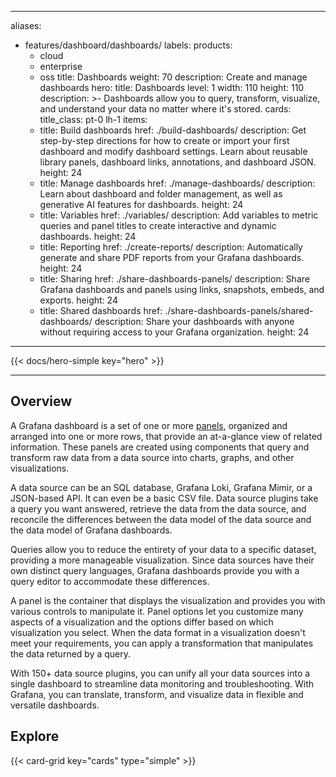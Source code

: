 -----

aliases:

- features/dashboard/dashboards/
  labels:
  products:
  - cloud
  - enterprise
  - oss
    title: Dashboards
    weight: 70
    description: Create and manage dashboards
    hero:
    title: Dashboards
    level: 1
    width: 110
    height: 110
    description: \>-
    Dashboards allow you to query, transform, visualize, and understand your data no matter where it's stored.
    cards:
    title\_class: pt-0 lh-1
    items:
  - title: Build dashboards
    href: ./build-dashboards/
    description: Get step-by-step directions for how to create or import your first dashboard and modify dashboard settings. Learn about reusable library panels, dashboard links, annotations, and dashboard JSON.
    height: 24
  - title: Manage dashboards
    href: ./manage-dashboards/
    description: Learn about dashboard and folder management, as well as generative AI features for dashboards.
    height: 24
  - title: Variables
    href: ./variables/
    description: Add variables to metric queries and panel titles to create interactive and dynamic dashboards.
    height: 24
  - title: Reporting
    href: ./create-reports/
    description: Automatically generate and share PDF reports from your Grafana dashboards.
    height: 24
  - title: Sharing
    href: ./share-dashboards-panels/
    description: Share Grafana dashboards and panels using links, snapshots, embeds, and exports.
    height: 24
  - title: Shared dashboards
    href: ./share-dashboards-panels/shared-dashboards/
    description: Share your dashboards with anyone without requiring access to your Grafana organization.
    height: 24

-----

{{\< docs/hero-simple key="hero" \>}}

-----

## Overview

<section id="dashboard-overview">

A Grafana dashboard is a set of one or more [panels](/docs/grafana/\<GRAFANA_VERSION\>/panels-visualizations/panel-overview/), organized and arranged into one or more rows, that provide an at-a-glance view of related information. These panels are created using components that query and transform raw data from a data source into charts, graphs, and other visualizations.

A data source can be an SQL database, Grafana Loki, Grafana Mimir, or a JSON-based API. It can even be a basic CSV file. Data source plugins take a query you want answered, retrieve the data from the data source, and reconcile the differences between the data model of the data source and the data model of Grafana dashboards.

</section>

Queries allow you to reduce the entirety of your data to a specific dataset, providing a more manageable visualization. Since data sources have their own distinct query languages, Grafana dashboards provide you with a query editor to accommodate these differences.

A panel is the container that displays the visualization and provides you with various controls to manipulate it. Panel options let you customize many aspects of a visualization and the options differ based on which visualization you select. When the data format in a visualization doesn't meet your requirements, you can apply a transformation that manipulates the data returned by a query.

With 150+ data source plugins, you can unify all your data sources into a single dashboard to streamline data monitoring and troubleshooting. With Grafana, you can translate, transform, and visualize data in flexible and versatile dashboards.

## Explore

{{\< card-grid key="cards" type="simple" \>}}
